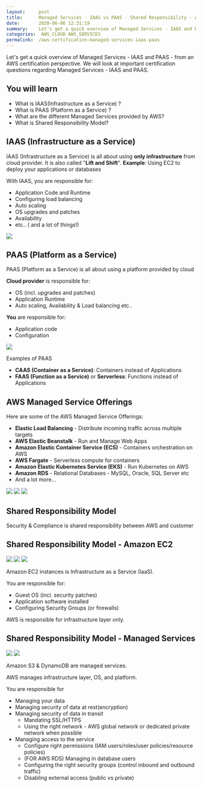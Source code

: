 ```yaml
---
layout:     post
title:      Managed Services - IAAS vs PAAS - Shared Responsibility - AWS Certification Cheat Sheet
date:       2020-06-06 12:31:19
summary:    Let's get a quick overview of Managed Services - IAAS and PAAS - from an AWS certification perspective. We will look at important certification questions regarding Managed Services - IAAS and PAAS. 
categories:  AWS_CLOUD AWS_SERVICES
permalink:  /aws-certification-managed-services-iaas-paas
---
```


Let's get a quick overview of Managed Services - IAAS and PAAS - from an AWS certification perspective. We will look at important certification questions regarding Managed Services - IAAS and PAAS. 

## You will learn
- What is IAAS(Infrastructure as a Service) ?
- What is PAAS (Platform as a Service) ?
- What are the different Managed Services provided by AWS?
- What is Shared Responsibility Model?



## IAAS (Infrastructure as a Service) 

IAAS (Infrastructure as a Service) is all about using **only infrastructure** from cloud provider. It is also called "**Lift and Shift**". **Example**: Using EC2 to deploy your applications or databases

With IAAS, you are responsible for:
- Application Code and Runtime
- Configuring load balancing
- Auto scaling
- OS upgrades and patches
- Availability
- etc.. ( and a lot of things!)

![](/images/aws/cloud-0-IAAS.png)


## PAAS (Platform as a Service) 

PAAS (Platform as a Service) is all about using a platform provided by cloud

**Cloud provider** is responsible for:
- OS (incl. upgrades and patches)
- Application Runtime
- Auto scaling, Availability & Load balancing etc..

**You** are responsible for:
- Application code
- Configuration

![](/images/aws/cloud-2-PAAS.png)

Examples of PAAS
- **CAAS (Container as a Service)**: Containers instead of Applications
- **FAAS (Function as a Service)** or **Serverless**: Functions instead of Applications

## AWS Managed Service Offerings

Here are some of the AWS Managed Service Offerings:
- **Elastic Load Balancing** - Distribute incoming traffic across multiple targets
- **AWS Elastic Beanstalk** - Run and Manage Web Apps
- **Amazon Elastic Container Service (ECS)** - Containers orchestration on AWS
- **AWS Fargate** - Serverless compute for containers
- **Amazon Elastic Kubernetes Service (EKS)** - Run Kubernetes on AWS
- **Amazon RDS** - Relational Databases - MySQL, Oracle, SQL Server etc
- And a lot more...

![](/images/aws/00-icons/elb.png)
![](/images/aws/00-icons/ecs.png) 
![](/images/aws/00-icons/rds.png)

## Shared Responsibility Model

Security & Compliance is shared responsibility between AWS and customer

## Shared Responsibility Model - Amazon EC2

![](/images/aws/00-icons/ec2.png) 
![](/images/aws/00-icons/securitygroup.png) 
![](/images/aws/00-icons/ami.png) 

Amazon EC2 instances is Infrastructure as a Service (IaaS).

You are responsible for:
- Guest OS (incl. security patches)
- Application software installed
- Configuring Security Groups (or firewalls)

AWS is responsible for infrastructure layer only.

## Shared Responsibility Model - Managed Services

![](/images/aws/00-icons/s3.png) 
![](/images/aws/00-icons/dynamodb.png) 

Amazon S3 & DynamoDB are managed services.

AWS manages infrastructure layer, OS, and platform.

You are responsible for
- Managing your data 
- Managing security of data at rest(encryption) 
- Managing security of data in transit 
	- Mandating SSL/HTTPS 
	- Using the right network - AWS global network or dedicated private network when possible
- Managing access to the service
	- Configure right permissions (IAM users/roles/user policies/resource policies)
	- (FOR AWS RDS) Managing in database users 
	- Configuring the right security groups (control inbound and outbound traffic)
	- Disabling external access (public vs private)
